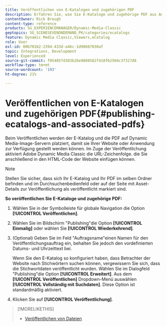 ```yaml
---
title: Veröffentlichen von E-Katalogen und zugehörigen PDF
description: Erfahren Sie, wie Sie E-Kataloge und zugehörige PDF aus Adobe Dynamic Media Classic veröffentlichen.
contentOwner: Rick Brough
content-type: reference
products: SG_EXPERIENCEMANAGER/Dynamic-Media-Classic
geptopics: SG_SCENESEVENONDEMAND_PK/categories/ecatalogs
feature: Dynamic Media Classic,Viewers,eCatalog
role: User
exl-id: 00b70162-2394-433d-a46c-1d90667030af
topic: Integrations, Development
level: Experienced
source-git-commit: f054057d383b26e9088582f418f62504c3f327d8
workflow-type: tm+mt
source-wordcount: '193'
ht-degree: 21%

---
```


# Veröffentlichen von E-Katalogen und zugehörigen PDF{#publishing-ecatalogs-and-associated-pdfs}

Beim Veröffentlichen werden der E-Katalog und die PDF auf Dynamic Media-Image-Servern platziert, damit sie Ihrer Website oder Anwendung zur Verfügung gestellt werden können. Im Zuge der Veröffentlichung aktiviert Adobe Dynamic Media Classic die URL-Zeichenfolge. die Sie anschließend in den HTML-Code der Website einfügen können.

>[!NOTE]
>
>Stellen Sie sicher, dass sich Ihr E-Katalog und Ihr PDF im selben Ordner befinden und im Durchsuchenbedienfeld oder auf der Seite mit Asset-Details zur Veröffentlichung als veröffentlicht markiert sind.

**So veröffentlichen Sie E-Kataloge und zugehörige PDF:**

1. Wählen Sie in der Symbolleiste für globale Navigation die Option **[!UICONTROL Veröffentlichen]**.
1. Wählen Sie im Bildschirm &quot;Publishing&quot;die Option **[!UICONTROL Einmalig]** oder wählen Sie **[!UICONTROL Wiederkehrend]**.
1. (Optional) Geben Sie im Feld &quot;Auftragsname&quot;einen Namen für den Veröffentlichungsauftrag ein, behalten Sie jedoch den vordefinierten Datums- und Uhrzeittext bei.

   Wenn Sie den E-Katalog so konfiguriert haben, dass Betrachter der Website nach Stichwörtern suchen können, vergewissern Sie sich, dass die Stichwortdaten veröffentlicht wurden. Wählen Sie im Dialogfeld &quot;Publishing&quot;die Option **[!UICONTROL Erweitert]**. Aus dem **[!UICONTROL Veröffentlichen]** Dropdown-Menü auswählen **[!UICONTROL Vollständig mit Suchdaten]**. Diese Option ist standardmäßig aktiviert.

1. Klicken Sie auf **[!UICONTROL Veröffentlichung]**.

>[!MORELIKETHIS]
>
>* [Veröffentlichen von Dateien](publishing-files.md)
